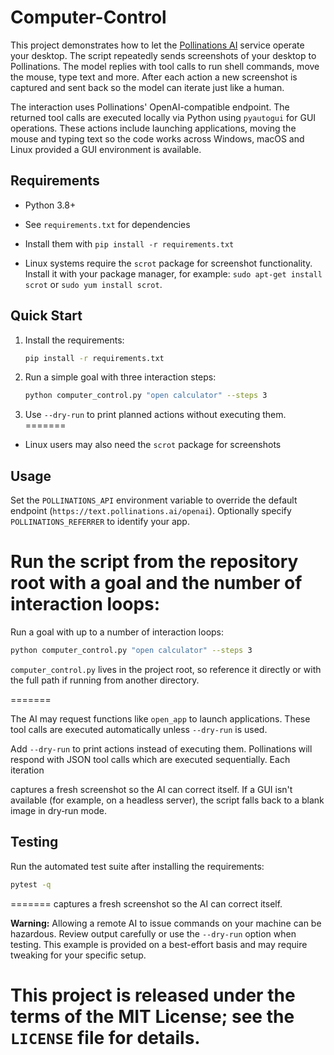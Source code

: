 # Computer-Control

This project demonstrates how to let the [Pollinations AI](https://pollinations.ai)
service operate your desktop. The script repeatedly sends screenshots of your
desktop to Pollinations. The model replies with tool calls to run shell
commands, move the mouse, type text and more. After each action a new screenshot
is captured and sent back so the model can iterate just like a human.

The interaction uses Pollinations' OpenAI-compatible endpoint. The returned tool
calls are executed locally via Python using `pyautogui` for GUI operations.
These actions include launching applications, moving the mouse and typing text
so the code works across Windows, macOS and Linux provided a GUI environment is
available.

## Requirements

- Python 3.8+
- See `requirements.txt` for dependencies
- Install them with `pip install -r requirements.txt`

- Linux systems require the `scrot` package for screenshot functionality. Install
  it with your package manager, for example:
  `sudo apt-get install scrot` or `sudo yum install scrot`.

## Quick Start

1. Install the requirements:

   ```bash
   pip install -r requirements.txt
   ```

2. Run a simple goal with three interaction steps:

   ```bash
   python computer_control.py "open calculator" --steps 3
   ```

3. Use `--dry-run` to print planned actions without executing them.
=======
- Linux users may also need the `scrot` package for screenshots


## Usage

Set the `POLLINATIONS_API` environment variable to override the default endpoint
(`https://text.pollinations.ai/openai`). Optionally specify
`POLLINATIONS_REFERRER` to identify your app.


Run the script from the repository root with a goal and the number of
interaction loops:
=======
Run a goal with up to a number of interaction loops:


```bash
python computer_control.py "open calculator" --steps 3
```


`computer_control.py` lives in the project root, so reference it directly
or with the full path if running from another directory.

=======

The AI may request functions like `open_app` to launch applications. These tool
calls are executed automatically unless `--dry-run` is used.

Add `--dry-run` to print actions instead of executing them. Pollinations will
respond with JSON tool calls which are executed sequentially. Each iteration

captures a fresh screenshot so the AI can correct itself. If a GUI isn't
available (for example, on a headless server), the script falls back to a blank
image in dry‑run mode.

## Testing

Run the automated test suite after installing the requirements:

```bash
pytest -q
```

=======
captures a fresh screenshot so the AI can correct itself.


**Warning:** Allowing a remote AI to issue commands on your machine can be
hazardous. Review output carefully or use the `--dry-run` option when testing.
This example is provided on a best-effort basis and may require tweaking for
your specific setup.


This project is released under the terms of the MIT License; see
the `LICENSE` file for details.
=======

